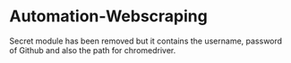 # Automation-Webscraping
Secret module has been removed but it contains the username, password of Github and also the path for chromedriver.
